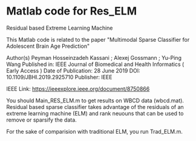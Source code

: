# Matlab code for Res_ELM
Residual based Extreme Learning Machine

This Matlab code is related to the paper "Multimodal Sparse Classifier for Adolescent Brain Age Prediction"

Author(s)
Peyman Hosseinzadeh Kassani ; Alexej Gossmann ; Yu-Ping Wang
Published in: IEEE Journal of Biomedical and Health Informatics ( Early Access )
Date of Publication: 28 June 2019 
DOI: 10.1109/JBHI.2019.2925710
Publisher: IEEE

IEEE Link:
https://ieeexplore.ieee.org/document/8750866


You should Main_RES_ELM.m to get results on WBCD data (wbcd.mat). Residual based sparse classifier takes advantage of the residuals of an extreme learning machine (ELM) and rank neuouns that can be used to remove or sparsify the data. 

For the sake of comparision with traditional ELM, you run Trad_ELM.m. 
